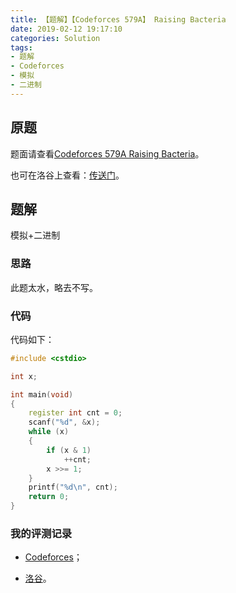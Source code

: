 ```yaml
---
title: 【题解】【Codeforces 579A】 Raising Bacteria
date: 2019-02-12 19:17:10
categories: Solution
tags:
- 题解
- Codeforces
- 模拟
- 二进制
---
```


## 原题

题面请查看[Codeforces 579A Raising Bacteria](http://codeforces.com/problemset/problem/579/A)。

也可在洛谷上查看：[传送门](https://www.luogu.org/problemnew/show/CF579A)。

## 题解

模拟+二进制

<!-- more -->

### 思路

此题太水，略去不写。

### 代码

代码如下：

```cpp
#include <cstdio>

int x;

int main(void)
{
    register int cnt = 0;
    scanf("%d", &x);
    while (x)
    {
        if (x & 1)
            ++cnt;
        x >>= 1;
    }
    printf("%d\n", cnt);
    return 0;
}
```

### 我的评测记录

- [Codeforces](http://codeforces.com/contest/579/submission/49825335)；

- [洛谷](https://www.luogu.org/recordnew/show/16227402)。

